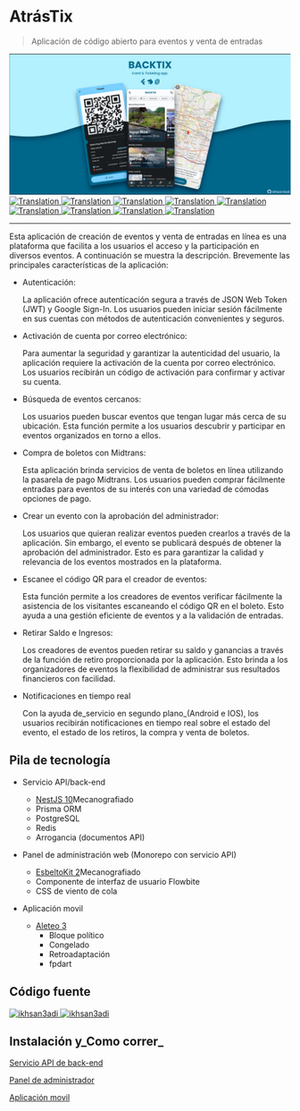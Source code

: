 # AtrásTix

> Aplicación de código abierto para eventos y venta de entradas

<img src="assets/social_preview.png">

<a href="./README.md">
  <img alt="Translation" src="https://img.shields.io/badge/Bahasa_Indonesia-blue?style=for-the-badge&logo=googletranslate&logoColor=blue&labelColor=white">
</a>
<a href="./README.en.md">
  <img alt="Translation" src="https://img.shields.io/badge/English-blue?style=for-the-badge&logo=googletranslate&logoColor=blue&labelColor=white">
</a>
<a href="./README.zh-CN.md">
  <img alt="Translation" src="https://img.shields.io/badge/简体中文-blue?style=for-the-badge&logo=googletranslate&logoColor=blue&labelColor=white">
</a>
<a href="./README.ja.md">
  <img alt="Translation" src="https://img.shields.io/badge/日本語-blue?style=for-the-badge&logo=googletranslate&logoColor=blue&labelColor=white">
</a>
<a href="./README.ar.md">
  <img alt="Translation" src="https://img.shields.io/badge/Arabic_عربي-blue?style=for-the-badge&logo=googletranslate&logoColor=blue&labelColor=white">
</a>
<a href="./README.pt.md">
  <img alt="Translation" src="https://img.shields.io/badge/Português-blue?style=for-the-badge&logo=googletranslate&logoColor=blue&labelColor=white">
</a>
<a href="./README.es.md">
  <img alt="Translation" src="https://img.shields.io/badge/Español-blue?style=for-the-badge&logo=googletranslate&logoColor=blue&labelColor=white">
</a>
<a href="./README.fr.md">
  <img alt="Translation" src="https://img.shields.io/badge/Français-blue?style=for-the-badge&logo=googletranslate&logoColor=blue&labelColor=white">
</a>
<a href="./README.vi.md">
  <img alt="Translation" src="https://img.shields.io/badge/Tiếng_Việt-blue?style=for-the-badge&logo=googletranslate&logoColor=blue&labelColor=white">
</a>

* * *

Esta aplicación de creación de eventos y venta de entradas en línea es una plataforma que facilita a los usuarios el acceso y la participación en diversos eventos. A continuación se muestra la descripción.
Brevemente las principales características de la aplicación:

-   Autenticación:

    La aplicación ofrece autenticación segura a través de JSON Web Token (JWT) y Google Sign-In. Los usuarios pueden iniciar sesión fácilmente en sus cuentas con métodos de autenticación convenientes y seguros.

-   Activación de cuenta por correo electrónico:

    Para aumentar la seguridad y garantizar la autenticidad del usuario, la aplicación requiere la activación de la cuenta por correo electrónico. Los usuarios recibirán un código de activación para confirmar y activar su cuenta.

-   Búsqueda de eventos cercanos:

    Los usuarios pueden buscar eventos que tengan lugar más cerca de su ubicación. Esta función permite a los usuarios descubrir y participar en eventos organizados en torno a ellos.

-   Compra de boletos con Midtrans:

    Esta aplicación brinda servicios de venta de boletos en línea utilizando la pasarela de pago Midtrans. Los usuarios pueden comprar fácilmente entradas para eventos de su interés con una variedad de cómodas opciones de pago.

-   Crear un evento con la aprobación del administrador:

    Los usuarios que quieran realizar eventos pueden crearlos a través de la aplicación. Sin embargo, el evento se publicará después de obtener la aprobación del administrador. Esto es para garantizar la calidad y relevancia de los eventos mostrados en la plataforma.

-   Escanee el código QR para el creador de eventos:

    Esta función permite a los creadores de eventos verificar fácilmente la asistencia de los visitantes escaneando el código QR en el boleto. Esto ayuda a una gestión eficiente de eventos y a la validación de entradas.

-   Retirar Saldo e Ingresos:

    Los creadores de eventos pueden retirar su saldo y ganancias a través de la función de retiro proporcionada por la aplicación. Esto brinda a los organizadores de eventos la flexibilidad de administrar sus resultados financieros con facilidad.

-   Notificaciones en tiempo real

    Con la ayuda de_servicio en segundo plano_(Android e IOS), los usuarios recibirán notificaciones en tiempo real sobre el estado del evento, el estado de los retiros, la compra y venta de boletos.

## Pila de tecnología

-   Servicio API/back-end

    -   [NestJS 10](https://nestjs.com/)Mecanografiado
    -   Prisma ORM
    -   PostgreSQL
    -   Redis
    -   Arrogancia (documentos API)

-   Panel de administración web (Monorepo con servicio API)

    -   [EsbeltoKit 2](https://kit.svelte.dev/)Mecanografiado
    -   Componente de interfaz de usuario Flowbite
    -   CSS de viento de cola

-   Aplicación movil

    -   [Aleteo 3](https://flutter.dev/)
        -   Bloque político
        -   Congelado
        -   Retroadaptación
        -   fpdart

## Código fuente

<a href="https://github.com/ikhsan3adi/backtix-app">
  <img height='25em' src="https://img.shields.io/badge/BackTix_App-027DFD?style=for-the-badge&logo=github&logoColor=white" title="ikhsan3adi" />
</a>

<a href="https://github.com/ikhsan3adi/backtix-service">
  <img height='25em' src="https://img.shields.io/badge/BackTix_Api_Service & Admin panel-ea2845?style=for-the-badge&logo=github&logoColor=white" title="ikhsan3adi" />
</a>

## Instalación y_Como correr_

[Servicio API de back-end](docs/api-service.md)

[Panel de administrador](docs/admin-panel.md)

[Aplicación movil](docs/mobile-app.md)
